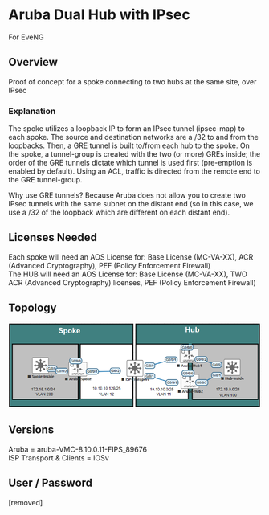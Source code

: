 # Aruba Dual Hub with IPsec
For EveNG  

## Overview
Proof of concept for a spoke connecting to two hubs at the same site, over IPsec  

### Explanation
The spoke utilizes a loopback IP to form an IPsec tunnel (ipsec-map) to each spoke. The source and destination networks are a /32 to and from the loopbacks. Then, a GRE tunnel is built to/from each hub to the spoke. On the spoke, a tunnel-group is created with the two (or more) GREs inside; the order of the GRE tunnels dictate which tunnel is used first (pre-emption is enabled by default). Using an ACL, traffic is directed from the remote end to the GRE tunnel-group.  

Why use GRE tunnels? Because Aruba does not allow you to create two IPsec tunnels with the same subnet on the distant end (so in this case, we use a /32 of the loopback which are different on each distant end).  

## Licenses Needed  
Each spoke will need an AOS License for: Base License (MC-VA-XX), ACR (Advanced Cryptography), PEF (Policy Enforcement Firewall)  
The HUB will need an AOS License for: Base License (MC-VA-XX), TWO ACR (Advanced Cryptography) licenses, PEF (Policy Enforcement Firewall)  

## Topology
![image info](Aruba-DualHub.png )  

## Versions
Aruba = aruba-VMC-8.10.0.11-FIPS_89676  
ISP Transport & Clients = IOSv  

## User / Password
[removed]